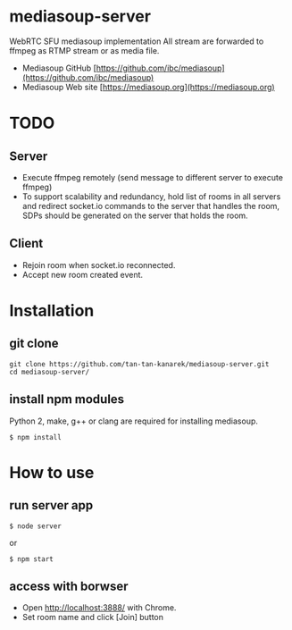 # mediasoup-server
WebRTC SFU mediasoup implementation
All stream are forwarded to ffmpeg as RTMP stream or as media file.

* Mediasoup GitHub [https://github.com/ibc/mediasoup](https://github.com/ibc/mediasoup)
* Mediasoup Web site [https://mediasoup.org](https://mediasoup.org)

# TODO

## Server
* Execute ffmpeg remotely (send message to different server to execute ffmpeg)
* To support scalability and redundancy, hold list of rooms in all servers and redirect socket.io commands to the server that handles the room, SDPs should be generated on the server that holds the room.

## Client
* Rejoin room when socket.io reconnected.
* Accept new room created event.

# Installation

## git clone
```
git clone https://github.com/tan-tan-kanarek/mediasoup-server.git
cd mediasoup-server/
```

## install npm modules

Python 2, make, g++ or clang are required for installing mediasoup.
```
$ npm install
```

# How to use

## run server app
```
$ node server
```
or
```
$ npm start
```

## access with borwser

* Open [http://localhost:3888/](http://localhost:3888/) with Chrome.
* Set room name and click [Join] button
